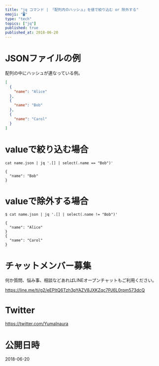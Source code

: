 ```yaml
---
title: "jq コマンド | 「配列内のハッシュ」を値で絞り込む or 除外する"
emoji: "🖥"
type: "tech"
topics: ["jq"]
published: true
published_at: 2018-06-20
---
```


# JSONファイルの例

配列の中にハッシュが連なっている例。

```json
[
  {
    "name": "Alice"
  },
  {
    "name": "Bob"
  },
  {
    "name": "Carol"
  }
]
```

# valueで絞り込む場合

```
cat name.json | jq '.[] | select(.name == "Bob")'

{
  "name": "Bob"
}
```

# valueで除外する場合
 
```
$ cat name.json | jq '.[] | select(.name != "Bob")'

{
  "name": "Alice"
}
{
  "name": "Carol"
}
```









<!-- Update From Qiita API -->

# チャットメンバー募集


何か質問、悩み事、相談などあればLINEオープンチャットもご利用ください。

https://line.me/ti/g2/eEPltQ6Tzh3pYAZV8JXKZqc7PJ6L0rpm573dcQ





# Twitter


https://twitter.com/YumaInaura


<!-- Update From Qiita API -->



# 公開日時

2018-06-20
